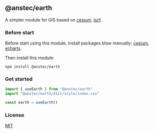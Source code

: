 ## @anstec/earth

A simpler module for GIS based on [cesium](https://www.npmjs.com/package/cesium), [turf](https://www.npmjs.com/package/@turf/turf).

### Before start

Before start using this module, install packages blow manually: [cesium](https://www.npmjs.com/package/cesium),  [echarts](https://www.npmjs.com/package/echarts).

Then install this module:  
```shell
npm install @anstec/earth
```

### Get started

```ts
import { useEarth } from "@anstec/earth"
import "@anstec/earth/dist/style/index.css"

const earth = useEarth()
```

### License

[MIT](https://mit-license.org/)
